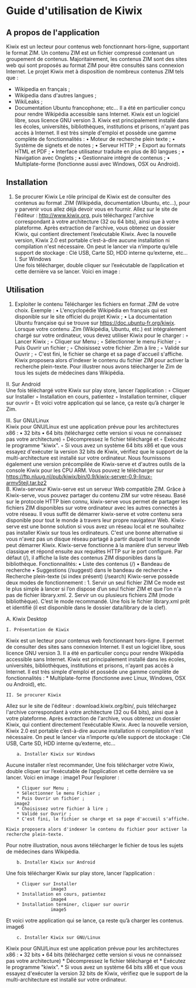 # Guide d'utilisation de Kiwix
## A propos de l'application
Kiwix est un lecteur pour contenus web fonctionnant hors-ligne, supportant le format ZIM. Un contenu ZIM est un fichier compressé contenant un groupement de contenus. Majoritairement, les contenus ZIM sont des sites web qui sont proposés au format ZIM pour être consultés sans connexion Internet. 
Le projet Kiwix met à disposition de nombreux contenus ZIM tels que : 
* Wikipedia en français ;
* Wikipedia dans d'autres langues ;
* WikiLeaks ;
* Documentation Ubuntu francophone; etc…
Il a été en particulier conçu pour rendre Wikipédia accessible sans Internet. Kiwix est un logiciel libre, sous licence GNU version 3. 
Kiwix est principalement installé dans les écoles, universités, bibliothèques, institutions et prisons, n'ayant pas accès à Internet. 
Il est très simple d'emploi et possède une gamme complète de fonctionnalités : 
    • Moteur de recherche plein texte ;
    • Système de signets et de notes ;
    • Serveur HTTP ;
    • Export au formats HTML et PDF ;
    • Interface utilisateur traduite en plus de 80 langues ;
    • Navigation avec Onglets ;
    • Gestionnaire intégré de contenus ;
    • Multiplate-forme (fonctionne aussi avec Windows, OSX ou Android).
## Installation
1. Se procurer Kiwix
Le rôle principal de Kiwix est de consulter des contenus au format .ZIM (Wikipédia, documentation Ubuntu, etc…), pour y parvenir vous allez déjà devoir vous en fournir. 
Allez sur le site de l'éditeur : http://www.kiwix.org, puis téléchargez l'archive correspondant à votre architecture (32 ou 64 bits), ainsi que à votre plateforme.
Après extraction de l'archive, vous obtenez un dossier Kiwix, qui contient directement l’exécutable Kiwix. Avec la nouvelle version, Kiwix 2.0 est portable c’est-à-dire aucune installation ni compilation n'est nécessaire. On peut le lancer via n’importe qu’elle support de stockage : Clé USB, Carte SD, HDD interne qu’externe, etc…
    I. Sur Windows  
Une fois télécharger, double cliquer sur l’exécutable de l’application et cette dernière va se lancer. Voici en image :

## Utilisation
1. Exploiter le contenu
Télécharger les fichiers en format .ZIM de votre choix.
Exemple :
    • L'encyclopédie Wikipédia en français qui est disponible sur le site officiel du projet Kiwix ;
    • La documentation Ubuntu française qui se trouve sur https://doc.ubuntu-fr.org/kiwix.
Lorsque votre contenu .Zim (Wikipédia, Ubuntu, etc.) est intégralement chargé sur votre ordinateur, vous devez utiliser Kiwix pour le charger :
        ◦ Lancer Kiwix ;
        ◦ Cliquer sur Menu ;
        ◦ Sélectionner le menu Fichier ;
        ◦ Puis Ouvrir un fichier ;
        ◦ Choisissez votre fichier .Zim à lire ;
        ◦ Validé sur Ouvrir ;
        ◦ C'est fini, le fichier se charge et sa page d'accueil s'affiche. Kiwix proposera alors d'indexer le contenu du fichier ZIM pour activer la recherche plein-texte. 
Pour illustrer nous avons télécharger le Zim de tous les sujets de médecines dans Wikipédia.

II. Sur Android    
Une fois téléchargé votre Kiwix sur play store, lancer l’application :
        ◦ Cliquer sur Installer
        ◦ Installation en cours, patientez
        ◦ Installation terminer, cliquer sur ouvrir
        ◦ Et voici votre application qui se lance, ça reste qu’à charger le Zim.

III. Sur GNU/Linux  
Kiwix pour GNU/Linux est une application prévue pour les architectures x86 : 
    • 32 bits
    • 64 bits (téléchargez cette version si vous ne connaissez pas votre architecture)
        ◦ Décompressez le fichier téléchargé et 
        ◦ Exécutez le programme "kiwix". 
        ◦ Si vous avez un système 64 bits x86 et que vous essayez d'exécuter la version 32 bits de Kiwix, vérifiez que le support de la multi-architecture est installé sur votre ordinateur. 
Nous fournissons également une version précompilée de Kiwix-serve et d'autres outils de la console Kiwix pour les CPU ARM. Vous pouvez le télécharger sur https://ftp.nluug.nl/pub/kiwix/bin/0.9/kiwix-server-0.9-linux-armv5tejl.tar.bz2  
            B. Kiwix-serveur
Kiwix-serve est un serveur Web compatible ZIM. Grâce à Kiwix-serve, vous pouvez partager du contenu ZIM sur votre réseau. 
Basé sur le protocole HTTP bien connu, kiwix-serve vous permet de partager les fichiers ZIM disponibles sur votre ordinateur avec les autres connectés à votre réseau. Il vous suffit de démarrer kiwix-serve et votre contenu sera disponible pour tout le monde à travers leur propre navigateur Web. 
Kiwix-serve est une bonne solution si vous avez un réseau local et ne souhaitez pas installer Kiwix sur tous les ordinateurs. C'est une bonne alternative si vous n'avez pas un disque réseau partagé à partir duquel tout le monde peut démarrer Kiwix.
Kiwix-serve fonctionne à la manière d’un serveur Web classique et répond ensuite aux requêtes HTTP sur le port configuré. Par défaut (/), il affiche la liste des contenus ZIM disponibles dans la bibliothèque. 
Fonctionnalités: 
    • Liste des contenus (/)
    • Bandeau de recherche
    • Suggestions (/suggest) dans le bandeau de recherche
    • Recherche plein-texte (si index présent) (/search)
Kiwix-serve possède deux modes de fonctionnement : 
                1. Servir un seul fichier ZIM
Ce mode est le plus simple à lancer si l’on dispose d’un seul fichier ZIM et que l’on n'a pas de fichier library.xml.
    2. Servir un ou plusieurs fichiers ZIM (mode bibliothèque).
C’est le mode recommandé. Une fois le fichier library.xml prêt et identifié (il est disponible dans le dossier data/library de la clef).

A. Kiwix Desktop

    I. Présentation de Kiwix
Kiwix est un lecteur pour contenus web fonctionnant hors-ligne. Il permet de consulter des sites sans connexion Internet. Il est un logiciel libre, sous licence GNU version 3.
Il a été en particulier conçu pour rendre Wikipédia accessible sans Internet. 
Kiwix est principalement installé dans les écoles, universités, bibliothèques, institutions et prisons, n'ayant pas accès à Internet. 
Il est très simple d'emploi et possède une gamme complète de fonctionnalités : 
    * Multiplate-forme (fonctionne avec Linux, Windows, OSX ou Android), etc.
    
    II. Se procurer Kiwix
Allez sur le site de l'éditeur : download.kiwix.org/bin/, puis téléchargez l'archive correspondant à votre architecture (32 ou 64 bits), ainsi que à votre plateforme.
Après extraction de l'archive, vous obtenez un dossier Kiwix, qui contient directement l’exécutable Kiwix. Avec la nouvelle version, Kiwix 2.0 est portable c’est-à-dire aucune installation ni compilation n'est nécessaire. On peut le lancer via n’importe qu’elle support de stockage : Clé USB, Carte SD, HDD interne qu’externe, etc…

        a. Installer Kiwix sur Windows  
Aucune installer n’est recommander, Une fois télécharger votre Kiwix, double cliquer sur l’exécutable de l’application et cette dernière va se lancer. Voici en image :
        image1
Pour l’explorer :

        * Cliquer sur Menu ;
        * Sélectionner le menu Fichier ;
        * Puis Ouvrir un fichier ;
       image2
        * Choisissez votre fichier à lire ;
        * Validé sur Ouvrir ;
        * C'est fini, le fichier se charge et sa page d'accueil s'affiche. 
        
    Kiwix proposera alors d'indexer le contenu du fichier pour activer la recherche plein-texte. 
Pour notre illustration, nous avons télécharger le fichier de tous les sujets de médecines dans Wikipédia.

        b. Installer Kiwix sur Android    
Une fois télécharger Kiwix sur play store, lancer l’application :

        * Cliquer sur Installer
                     image3
        * Installation en cours, patientez
                     image4
        * Installation terminer, cliquer sur ouvrir
                     image5
 Et voici votre application qui se lance, ça reste qu’à charger les contenus.
                     image6
               
        c. Installer Kiwix sur GNU/Linux  
Kiwix pour GNU/Linux est une application prévue pour les architectures x86 : 
    • 32 bits
    • 64 bits (téléchargez cette version si vous ne connaissez pas votre architecture) 
        * Décompressez le fichier téléchargé et 
        * Exécutez le programme "kiwix". 
        * Si vous avez un système 64 bits x86 et que vous essayez d'exécuter la version 32 bits de Kiwix, vérifiez que le support de la multi-architecture est installé sur votre ordinateur. 
